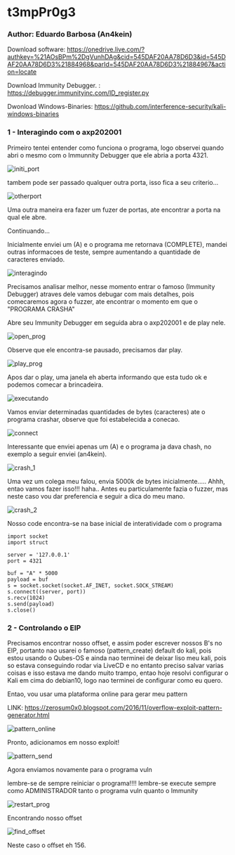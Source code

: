 # t3mpPr0g3

### Author: Eduardo Barbosa (An4kein)

Download software: https://onedrive.live.com/?authkey=%21AOsBPm%2DgVunhDAg&cid=545DAF20AA78D6D3&id=545DAF20AA78D6D3%21884968&parId=545DAF20AA78D6D3%21884967&action=locate

Download Immunity Debugger. : https://debugger.immunityinc.com/ID_register.py

Dwonload Windows-Binaries: https://github.com/interference-security/kali-windows-binaries

### 1 - Interagindo com o axp202001

Primeiro tentei entender como funciona o programa, logo observei quando abri o mesmo com o Immunnity Debugger que ele abria a porta 4321.

![initi_port](https://raw.githubusercontent.com/an4kein/t3mpPr0g3/master/images/init_port.png)

tambem pode ser passado qualquer outra porta, isso fica a seu criterio...

![otherport](https://raw.githubusercontent.com/an4kein/t3mpPr0g3/master/images/other_port.png)

Uma outra maneira era fazer um fuzer de portas, ate encontrar a porta na qual ele abre.

Continuando...

Inicialmente enviei um (A) e o programa me retornava (COMPLETE), mandei outras informacoes de teste, sempre aumentando a quantidade de caracteres enviado.

![interagindo](https://raw.githubusercontent.com/an4kein/t3mpPr0g3/master/images/2-interagindo.png)

Precisamos analisar melhor, nesse momento entrar o famoso (Immunity Debugger) atraves dele vamos debugar com mais detalhes, pois comecaremos agora o fuzzer, ate encontrar o momento em que o "PROGRAMA CRASHA"

Abre seu Immunity Debugger em seguida abra o axp202001 e de play nele.

![open_prog](https://raw.githubusercontent.com/an4kein/t3mpPr0g3/master/images/3-openprog.png)

Observe que ele encontra-se pausado, precisamos dar play.

![play_prog](https://raw.githubusercontent.com/an4kein/t3mpPr0g3/master/images/4-play_prog.png)

Apos dar o play, uma janela eh aberta informando que esta tudo ok e podemos comecar a brincadeira.

![executando](https://raw.githubusercontent.com/an4kein/t3mpPr0g3/master/images/5-executando.png)

Vamos enviar determinadas quantidades de bytes (caracteres) ate o programa crashar, observe que foi estabelecida a conecao.

![connect](https://raw.githubusercontent.com/an4kein/t3mpPr0g3/master/images/6-connect.png)

Interessante que enviei apenas um (A) e o programa ja dava chash, no exemplo a seguir enviei (an4kein). 

![crash_1](https://raw.githubusercontent.com/an4kein/t3mpPr0g3/master/images/7-crash-1.png)

Uma vez um colega meu falou, envia 5000k de bytes inicialmente..... Ahhh, entao vamos fazer isso!!! haha.. Antes eu particulamente fazia o fuzzer, mas neste caso vou dar preferencia e seguir a dica do meu mano.

![crash_2](https://raw.githubusercontent.com/an4kein/t3mpPr0g3/master/images/8-crash-2.png)

Nosso code encontra-se na base inicial de interatividade com o programa

```
import socket
import struct

server = '127.0.0.1'
port = 4321

buf = "A" * 5000
payload = buf
s = socket.socket(socket.AF_INET, socket.SOCK_STREAM)
s.connect((server, port))
s.recv(1024)
s.send(payload)
s.close()
```


### 2 - Controlando o EIP

Precisamos encontrar nosso offset, e assim poder escrever nossos B's no  EIP, portanto nao usarei o famoso (pattern_create) default do kali, pois estou usando o Qubes-OS e ainda nao terminei de deixar liso meu kali, pois so estava conseguindo rodar via LiveCD e no entanto preciso salvar varias coisas e isso estava me dando muito trampo, entao hoje resolvi configurar o Kali em cima do debian10, logo nao terminei de configurar como eu quero. 

Entao, vou usar uma plataforma online para gerar meu pattern

LINK: https://zerosum0x0.blogspot.com/2016/11/overflow-exploit-pattern-generator.html

![pattern_online](https://raw.githubusercontent.com/an4kein/t3mpPr0g3/master/images/9-pattern_online.png)

Pronto, adicionamos em nosso exploit!

![pattern_send](https://raw.githubusercontent.com/an4kein/t3mpPr0g3/master/images/10-pattern_send.png)

Agora enviamos novamente para o programa vuln

lembre-se de sempre reiniciar o programa!!!! lembre-se execute sempre como ADMINISTRADOR tanto o programa vuln quanto o Immunity

![restart_prog](https://raw.githubusercontent.com/an4kein/t3mpPr0g3/master/images/11-restartprog.png)

Encontrando nosso offset

![find_offset](https://raw.githubusercontent.com/an4kein/t3mpPr0g3/master/images/12-offset--.png)

Neste caso o offset eh 156.
